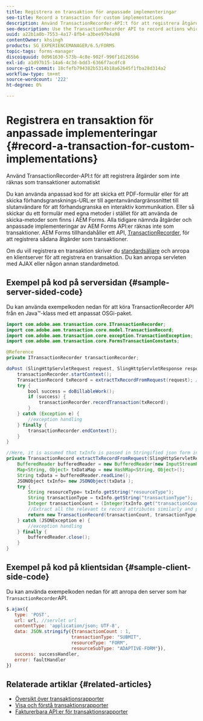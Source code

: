 ```yaml
---
title: Registrera en transaktion för anpassade implementeringar
seo-title: Record a transaction for custom implementations
description: Använd TransactionRecorder-API:t för att registrera åtgärder som inte räknas som transaktioner automatiskt
seo-description: Use the TransactionRecorder API to record actions which are not accounted as transactions automatically
uuid: a22b1a0b-7553-4a17-8fb4-a3bee97b4a98
contentOwner: khsingh
products: SG_EXPERIENCEMANAGER/6.5/FORMS
topic-tags: forms-manager
discoiquuid: 0d961630-573b-4c8e-902f-996f1d1265b6
exl-id: a1d97b15-14a6-4c3d-bdd3-6366f7acdfc8
source-git-commit: 18cfefb794382b5314b18a62645f1fba28d314a2
workflow-type: tm+mt
source-wordcount: '222'
ht-degree: 0%

---
```


# Registrera en transaktion för anpassade implementeringar {#record-a-transaction-for-custom-implementations}

Använd TransactionRecorder-API:t för att registrera åtgärder som inte räknas som transaktioner automatiskt

Du kan använda anpassad kod för att skicka ett PDF-formulär eller för att skicka förhandsgransknings-URL:er till agentanvändargränssnittet till slutanvändare för att förhandsgranska en interaktiv kommunikation. Eller så skickar du ett formulär med egna metoder i stället för att använda de skicka-metoder som finns i AEM Forms. Alla tidigare nämnda åtgärder och anpassade implementeringar av AEM Forms API:er räknas inte som transaktioner. AEM Forms tillhandahåller ett API, [TransactionRecorder](https://developer.adobe.com/experience-manager/reference-materials/6-5/forms/javadocs/com/adobe/aem/transaction/core/ITransactionRecorder.html), för att registrera sådana åtgärder som transaktioner.

Om du vill registrera en transaktion skriver du [standardsäljare](https://experienceleague.adobe.com/docs/experience-manager-learn/forms/store-and-retrieve-af-with-2fa/create-servlet.html?lang=en) och anropa en klientserver för att registrera en transaktion. Du kan anropa servleten med AJAX eller någon annan standardmetod.

## Exempel på kod på serversidan {#sample-server-sided-code}

Du kan använda exempelkoden nedan för att köra TransactionRecorder API från en Java™-klass med ett anpassat OSGi-paket.

```java
import com.adobe.aem.transaction.core.ITransactionRecorder;
import com.adobe.aem.transaction.core.model.TransactionRecord;
import com.adobe.aem.transaction.core.exception.TransactionException;
import com.adobe.aem.transaction.core.FormsTransactionConstants;

@Reference
private ITransactionRecorder transactionRecorder;

doPost (SlingHttpServletRequest request, SlingHttpServletResponse response) {
    transactionRecorder.startContext();
    TransactionRecord txRecord = extractTxRecordFromRequest(request); //extract transaction relevant data from request
    try {
        bool success = doBillableWork();
        if (success) {
            transactionRecorder.recordTransaction(txRecord);
        }
    } catch (Exception e) {
        //exception handling
    } finally {
        transactionRecorder.endContext();
    }
}

//Here, it is assumed that txInfo is passed in Stringified json form in the ajax call (in data parameter). You can pass txInfo from client in any way that you find suitable.
private TransactionRecord extractTxRecordFromRequest(SlingHttpServletRequest request) {
    BufferedReader bufferedReader = new BufferedReader(new InputStreamReader(request.getInputStream()));
    Map<String, Object> txDataMap = new HashMap<String, Object>();
    String txData = bufferedReader.readLine();
    JSONObject txInfo= new JSONObject(txData );
    try {
        String resourceType= txInfo.getString("resourceType");
        String transactionType = txInfo.getString("transactionType");
        Integer transactionCount = (Integer)txInfo.get("transactionCount");
        //Extract all the relevant tx record attributes similarly and pass them in Transaction Record constructor as per the java doc}
        return new TransactionRecord(transactionCount, transactionType, resourceType, ..);
    } catch (JSONException e) {
        //exception handling
    } finally {
        bufferedReader.close();
    }
}
```

## Exempel på kod på klientsidan {#sample-client-side-code}

Du kan använda exempelkoden nedan för att anropa den server som har `TransactionRecorder`API.

```javascript
$.ajax({
   type: 'POST',
   url: url, //servlet url
   contentType: 'application/json; UTF-8',
   data: JSON.stringify({transactionCount : 1,
                        transactionType: "SUBMIT",
                        resourceType: "FORM",
                        resourceSubType: "ADAPTIVE-FORM"}),
   success: successHandler,
   error: faultHandler
})
```

## Relaterade artiklar {#related-articles}

* [Översikt över transaktionsrapporter](/help/forms/using/transaction-reports-overview.md)
* [Visa och förstå transaktionsrapporter](/help/forms/using/viewing-and-understanding-transaction-reports.md)
* [Fakturerbara API:er för transaktionsrapporter](/help/forms/using/transaction-reports-billable-apis.md)
